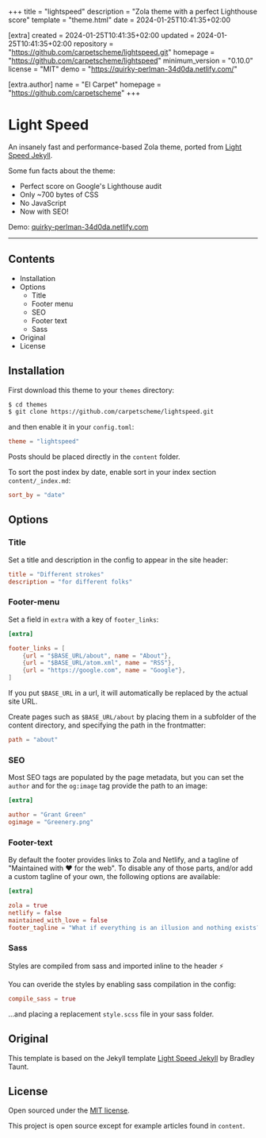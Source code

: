
+++
title = "lightspeed"
description = "Zola theme with a perfect Lighthouse score"
template = "theme.html"
date = 2024-01-25T10:41:35+02:00

[extra]
created = 2024-01-25T10:41:35+02:00
updated = 2024-01-25T10:41:35+02:00
repository = "https://github.com/carpetscheme/lightspeed.git"
homepage = "https://github.com/carpetscheme/lightspeed"
minimum_version = "0.10.0"
license = "MIT"
demo = "https://quirky-perlman-34d0da.netlify.com/"

[extra.author]
name = "El Carpet"
homepage = "https://github.com/carpetscheme"
+++        

# Light Speed

An insanely fast and performance-based Zola theme, ported from [Light Speed Jekyll](https://github.com/bradleytaunt/lightspeed).

Some fun facts about the theme:

* Perfect score on Google's Lighthouse audit
* Only ~700 bytes of CSS
* No JavaScript
* Now with SEO!

Demo: [quirky-perlman-34d0da.netlify.com](https://quirky-perlman-34d0da.netlify.com)

-----

## Contents

- Installation
- Options
  - Title
  - Footer menu
  - SEO
  - Footer text
  - Sass
- Original
- License

## Installation
First download this theme to your `themes` directory:

```bash
$ cd themes
$ git clone https://github.com/carpetscheme/lightspeed.git
```
and then enable it in your `config.toml`:

```toml
theme = "lightspeed"
```

Posts should be placed directly in the `content` folder.

To sort the post index by date, enable sort in your index section `content/_index.md`:

```toml
sort_by = "date"
```

## Options

### Title
Set a title and description in the config to appear in the site header:

```toml
title = "Different strokes"
description = "for different folks"

```

### Footer-menu
Set a field in `extra` with a key of `footer_links`:

```toml
[extra]

footer_links = [
    {url = "$BASE_URL/about", name = "About"},
    {url = "$BASE_URL/atom.xml", name = "RSS"},
    {url = "https://google.com", name = "Google"},
]
```

If you put `$BASE_URL` in a url, it will automatically be replaced by the actual
site URL.

Create pages such as `$BASE_URL/about` by placing them in a subfolder of the content directory, and specifying the path in the frontmatter:

```toml
path = "about"
```

### SEO

Most SEO tags are populated by the page metadata, but you can set the `author` and for the `og:image` tag provide the path to an image:

```toml
[extra]

author = "Grant Green"
ogimage = "Greenery.png"
```

### Footer-text

By default the footer provides links to Zola and Netlify, and a tagline of "Maintained with :heart: for the web".
To disable any of those parts, and/or add a custom tagline of your own, the following options are available:

```toml
[extra]

zola = true
netlify = false
maintained_with_love = false
footer_tagline = "What if everything is an illusion and nothing exists? In that case, I definitely overpaid for my carpet."
```

### Sass

Styles are compiled from sass and imported inline to the header :zap:

You can overide the styles by enabling sass compilation in the config:

```toml
compile_sass = true
```

...and placing a replacement `style.scss` file in your sass folder.

## Original
This template is based on the Jekyll template [Light Speed Jekyll](https://github.com/bradleytaunt/lightspeed) by Bradley Taunt.

## License

Open sourced under the [MIT license](LICENSE.md).

This project is open source except for example articles found in `content`.


        